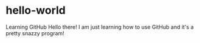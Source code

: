 # hello-world
Learning GitHub
Hello there! I am just learning how to use GitHub and it's a pretty snazzy program! 
